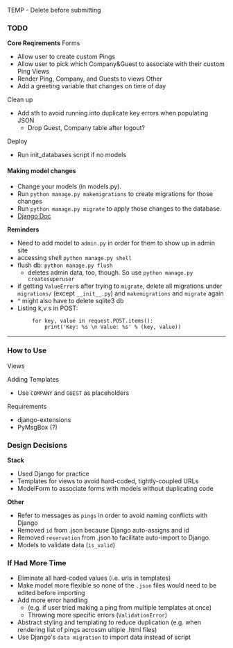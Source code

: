 TEMP - Delete before submitting

### TODO
**Core Reqirements**
Forms
- Allow user to create custom Pings
- Allow user to pick which Company&Guest to associate with their custom Ping
Views
- Render Ping, Company, and Guests to views
Other
- Add a greeting variable that changes on time of day

Clean up
- Add sth to avoid running into duplicate key errors when populating JSON
    - Drop Guest, Company table after logout?
  
Deploy
- Run init_databases script if no models

#### Making model changes 

- Change your models (in models.py).
- Run `python manage.py makemigrations` to create migrations for those changes
- Run `python manage.py migrate` to apply those changes to the database.
- [Django Doc](https://docs.djangoproject.com/en/2.2/intro/tutorial02/)


**Reminders**
- Need to add model to `admin.py` in order for them to show up in admin site
- accessing shell `python manage.py shell`
- flush db: `python manage.py flush`
    - deletes admin data, too, though. So use `python manage.py createsuperuser`
- if getting `ValueError`s after trying to `migrate`, delete all migrations under `migrations/`
(except `__init__.py`) and `makemigrations` and `migrate` again
- ^ might also have to delete sqlite3 db
- Listing k,v s in POST: 
```
        for key, value in request.POST.items():
            print('Key: %s \n Value: %s' % (key, value))
```

---
### How to Use
Views

Adding Templates
- Use `COMPANY` and `GUEST` as placeholders

Requirements
- django-extensions
- PyMsgBox (?)

### Design Decisions
**Stack**
- Used Django for practice
- Templates for views to avoid hard-coded, tightly-coupled URLs
- ModelForm to associate forms with models without duplicating code

**Other**
- Refer to messages as `pings` in order to avoid naming conflicts with Django
- Removed `id` from .json because Django auto-assigns and id
- Removed `reservation` from .json to facilitate auto-import to Django.
- Models to validate data (`is_valid`)

### If Had More Time
- Eliminate all hard-coded values (i.e. urls in templates)
- Make model more flexible so none of the `.json` files would need to be edited before importing
- Add more error handling
    - (e.g. if user tried making a ping from multiple templates at once)
    - Throwing more specific errors (`ValidationError`) 
- Abstract styling and templating to reduce duplication (e.g. when rendering list of pings acrossm ultiple .html files)
- Use Django's `data migration` to import data instead of script
